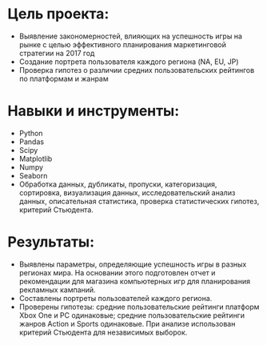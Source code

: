 # Цель проекта: 

- Выявление закономерностей, влияющих на успешность игры на рынке с целью эффективного планирования маркетинговой стратегии на 2017 год
- Создание портрета пользователя каждого региона (NA, EU, JP)
- Проверка гипотез о различии средних пользовательских рейтингов по платформам и жанрам

# Навыки и инструменты:

- Python
- Pandas
- Scipy
- Matplotlib
- Numpy
- Seaborn
- Обработка данных, дубликаты, пропуски, категоризация, сортировка, визуализация данных, исследовательский анализ данных, описательная статистика, проверка статистических гипотез, критерий Стьюдента.

# Результаты:
- Выявлены параметры, определяющие успешность игры в разных регионах мира. На основании этого подготовлен отчет и рекомендации для магазина компьютерных игр для планирования
рекламных кампаний. 
- Составлены портреты пользователей каждого региона.
- Проверены гипотезы: средние пользовательские рейтинги платформ Xbox One и PC одинаковые; средние пользовательские рейтинги жанров Action и Sports одинаковые. При анализе использован критерий Стьюдента для независимых выборок.
